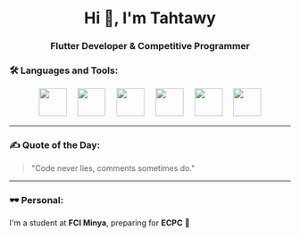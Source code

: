 <h1 align="center">Hi 👋, I'm Tahtawy</h1>
<h3 align="center">Flutter Developer & Competitive Programmer</h3>


### 🛠️ Languages and Tools:
<p align="center">
  <img src="https://cdn.jsdelivr.net/gh/devicons/devicon/icons/cplusplus/cplusplus-original.svg" width="50" />
  &nbsp;&nbsp;&nbsp;
  <img src="https://cdn.jsdelivr.net/gh/devicons/devicon/icons/csharp/csharp-original.svg" width="50" />
  &nbsp;&nbsp;&nbsp;
  <img src="https://cdn.jsdelivr.net/gh/devicons/devicon/icons/dart/dart-original.svg" width="50" />
  &nbsp;&nbsp;&nbsp;
  <img src="https://cdn.jsdelivr.net/gh/devicons/devicon/icons/flutter/flutter-original.svg" width="50" />
  &nbsp;&nbsp;&nbsp;
  <img src="https://cdn.jsdelivr.net/gh/devicons/devicon/icons/firebase/firebase-plain.svg" width="50" />
  &nbsp;&nbsp;&nbsp;
  <img src="https://cdn.jsdelivr.net/gh/devicons/devicon/icons/git/git-original.svg" width="50" />
  
  
</p>

---



### ✍️ Quote of the Day:
> "Code never lies, comments sometimes do."

---

### 🕶 Personal:
I'm a student at **FCI Minya**, preparing for **ECPC** 🚀
